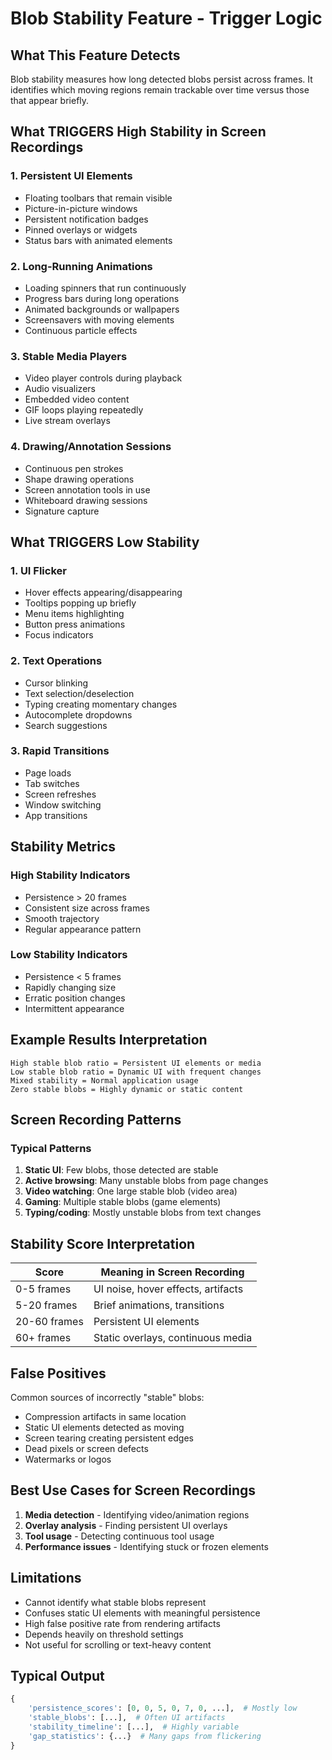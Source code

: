 # Blob Stability Feature - Trigger Logic

## What This Feature Detects

Blob stability measures how long detected blobs persist across frames. It identifies which moving regions remain trackable over time versus those that appear briefly.

## What TRIGGERS High Stability in Screen Recordings

### 1. Persistent UI Elements
- Floating toolbars that remain visible
- Picture-in-picture windows
- Persistent notification badges
- Pinned overlays or widgets
- Status bars with animated elements

### 2. Long-Running Animations
- Loading spinners that run continuously
- Progress bars during long operations
- Animated backgrounds or wallpapers
- Screensavers with moving elements
- Continuous particle effects

### 3. Stable Media Players
- Video player controls during playback
- Audio visualizers
- Embedded video content
- GIF loops playing repeatedly
- Live stream overlays

### 4. Drawing/Annotation Sessions
- Continuous pen strokes
- Shape drawing operations
- Screen annotation tools in use
- Whiteboard drawing sessions
- Signature capture

## What TRIGGERS Low Stability

### 1. UI Flicker
- Hover effects appearing/disappearing
- Tooltips popping up briefly
- Menu items highlighting
- Button press animations
- Focus indicators

### 2. Text Operations
- Cursor blinking
- Text selection/deselection
- Typing creating momentary changes
- Autocomplete dropdowns
- Search suggestions

### 3. Rapid Transitions
- Page loads
- Tab switches
- Screen refreshes
- Window switching
- App transitions

## Stability Metrics

### High Stability Indicators
- Persistence > 20 frames
- Consistent size across frames
- Smooth trajectory
- Regular appearance pattern

### Low Stability Indicators
- Persistence < 5 frames
- Rapidly changing size
- Erratic position changes
- Intermittent appearance

## Example Results Interpretation

```
High stable blob ratio = Persistent UI elements or media
Low stable blob ratio = Dynamic UI with frequent changes
Mixed stability = Normal application usage
Zero stable blobs = Highly dynamic or static content
```

## Screen Recording Patterns

### Typical Patterns
1. **Static UI**: Few blobs, those detected are stable
2. **Active browsing**: Many unstable blobs from page changes
3. **Video watching**: One large stable blob (video area)
4. **Gaming**: Multiple stable blobs (game elements)
5. **Typing/coding**: Mostly unstable blobs from text changes

## Stability Score Interpretation

| Score | Meaning in Screen Recording |
|-------|----------------------------|
| 0-5 frames | UI noise, hover effects, artifacts |
| 5-20 frames | Brief animations, transitions |
| 20-60 frames | Persistent UI elements |
| 60+ frames | Static overlays, continuous media |

## False Positives

Common sources of incorrectly "stable" blobs:
- Compression artifacts in same location
- Static UI elements detected as moving
- Screen tearing creating persistent edges
- Dead pixels or screen defects
- Watermarks or logos

## Best Use Cases for Screen Recordings

1. **Media detection** - Identifying video/animation regions
2. **Overlay analysis** - Finding persistent UI overlays
3. **Tool usage** - Detecting continuous tool usage
4. **Performance issues** - Identifying stuck or frozen elements

## Limitations

- Cannot identify what stable blobs represent
- Confuses static UI elements with meaningful persistence
- High false positive rate from rendering artifacts
- Depends heavily on threshold settings
- Not useful for scrolling or text-heavy content

## Typical Output

```python
{
    'persistence_scores': [0, 0, 5, 0, 7, 0, ...],  # Mostly low
    'stable_blobs': [...],  # Often UI artifacts
    'stability_timeline': [...],  # Highly variable
    'gap_statistics': {...}  # Many gaps from flickering
}
```